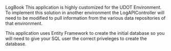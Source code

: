 LogBook
This application is highly customized for the UDOT Environment. To implement this solution in another environment the LogAPIController will need to be modified to pull information from the various data repositories of that environment.

This application uses Entity Framework to create the initial database so you will need to give your SQL user the correct priveleges to create the database.
